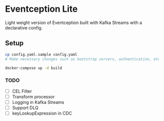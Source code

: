 # Eventception Lite

Light weight version of Eventception built with Kafka Streams with a declarative config.

## Setup

```bash
cp config.yaml.sample config.yaml
# Make necessary changes such as bootstrap servers, authentication, etc.
```

```bash
docker-compose up -d build
```


### TODO

- [ ] CEL Filter
- [ ] Transform processor
- [ ] Logging in Kafka Streams
- [ ] Support DLQ
- [ ] keyLookupExpression in CDC